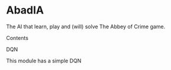 # AbadIA

The AI that learn, play and (will) solve The Abbey of Crime game. 

Contents

DQN 

This module has a simple DQN

